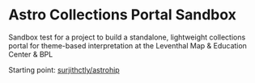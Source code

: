 # Astro Collections Portal Sandbox

Sandbox test for a project to build a standalone, lightweight collections portal for theme-based interpretation at the Leventhal Map & Education Center & BPL

Starting point: [surjithctly/astrohip](https://github.com/surjithctly/astroship)